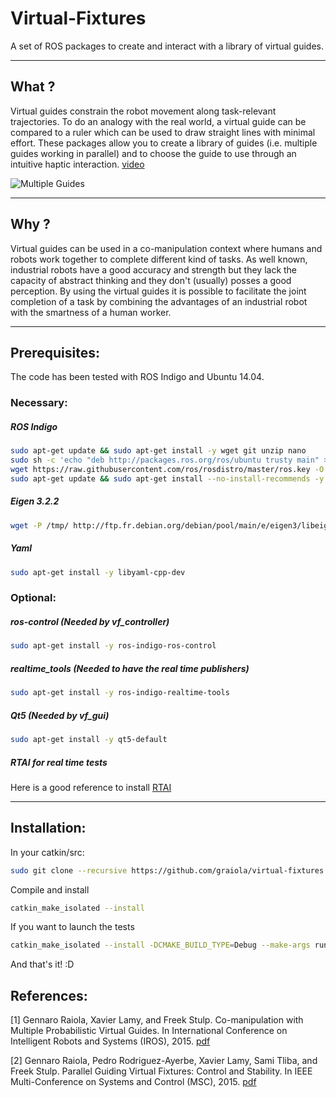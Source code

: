 Virtual-Fixtures
==============

A set of ROS packages to create and interact with a library of virtual guides.

------
## What ?

Virtual guides constrain the robot movement along task-relevant trajectories.
To do an analogy with the real world, a virtual guide can be compared to a ruler which can be used to draw straight lines with minimal effort.
These packages allow you to create a library of guides (i.e. multiple guides working in parallel) and to choose the guide to use through an intuitive haptic interaction. [video](https://www.youtube.com/watch?v=K8xCxh6U_yg)

![Multiple Guides](http://perso.ensta-paristech.fr/~raiola/img/virtual_guides_simple.png)

------
## Why ?

Virtual guides can be used in a co-manipulation context where humans and robots work together to complete different kind of tasks. As well known, industrial robots have a good accuracy and strength but they lack the capacity of abstract thinking and they don't (usually) posses a good perception.
By using the virtual guides it is possible to facilitate the joint completion of a task by combining the advantages of an industrial robot with the smartness of a human worker. 

------
## Prerequisites:
The code has been tested with ROS Indigo and Ubuntu 14.04.

### Necessary:

##### ROS Indigo
```bash
sudo apt-get update && sudo apt-get install -y wget git unzip nano
sudo sh -c 'echo "deb http://packages.ros.org/ros/ubuntu trusty main" > /etc/apt/sources.list.d/ros-latest.list'
wget https://raw.githubusercontent.com/ros/rosdistro/master/ros.key -O - | sudo apt-key add -
sudo apt-get update && sudo apt-get install --no-install-recommends -y ros-indigo-ros-base python-wstool
```

##### Eigen 3.2.2
```bash
wget -P /tmp/ http://ftp.fr.debian.org/debian/pool/main/e/eigen3/libeigen3-dev_3.2.2-3_all.deb && sudo dpkg -i /tmp/libeigen3-dev_3.2.2-3_all.deb
```
##### Yaml
```bash
sudo apt-get install -y libyaml-cpp-dev
```
### Optional:
##### ros-control (Needed by vf_controller)
```bash
sudo apt-get install -y ros-indigo-ros-control
```
##### realtime_tools (Needed to have the real time publishers)
```bash
sudo apt-get install -y ros-indigo-realtime-tools 
```
##### Qt5 (Needed by vf_gui)
```bash
sudo apt-get install -y qt5-default 
```
##### RTAI for real time tests
Here is a good reference to install
[RTAI](https://www.rtai.org/userfiles/downloads/RTAICONTRIB/RTAI_Installation_Guide.pdf)

------
## Installation:
In your catkin/src:
```bash
sudo git clone --recursive https://github.com/graiola/virtual-fixtures
```
Compile and install
```bash
catkin_make_isolated --install
```
If you want to launch the tests
```bash
catkin_make_isolated --install -DCMAKE_BUILD_TYPE=Debug --make-args run_tests
```
And that's it! :D

## References:
[1]  Gennaro Raiola, Xavier Lamy, and Freek Stulp. 
     Co-manipulation with Multiple Probabilistic Virtual Guides. In International Conference on       Intelligent Robots and Systems (IROS), 2015. [pdf](https://hal-cea.archives-ouvertes.fr/hal-01170974/document)

[2]   Gennaro Raiola, Pedro Rodriguez-Ayerbe, Xavier Lamy, Sami Tliba, and Freek Stulp. Parallel Guiding Virtual Fixtures: Control and Stability. In IEEE Multi-Conference on Systems and Control (MSC), 2015. [pdf](https://hal-cea.archives-ouvertes.fr/hal-01250101/document)
